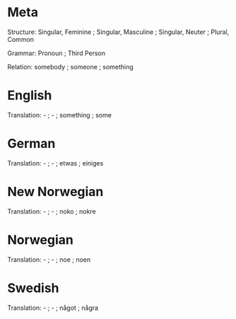 Meta
====

Structure: Singular, Feminine ; Singular, Masculine ; Singular, Neuter ; Plural, Common

Grammar:   Pronoun ; Third Person

Relation:  somebody ; someone ; something



English
=======

Translation: - ; - ; something ; some



German
======

Translation: - ; - ; etwas ; einiges



New Norwegian
=============

Translation: - ; - ; noko ; nokre



Norwegian
=========

Translation: - ; - ; noe ; noen



Swedish
=======

Translation: - ; - ; något ; några
